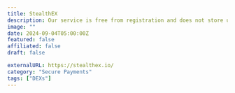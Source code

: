 ```yaml
---
title: StealthEX
description: Our service is free from registration and does not store user’s funds on the platform.
image: ""
date: 2024-09-04T05:00:00Z
featured: false
affiliated: false
draft: false

externalURL: https://stealthex.io/
category: "Secure Payments"
tags: ["DEXs"]
---
```


